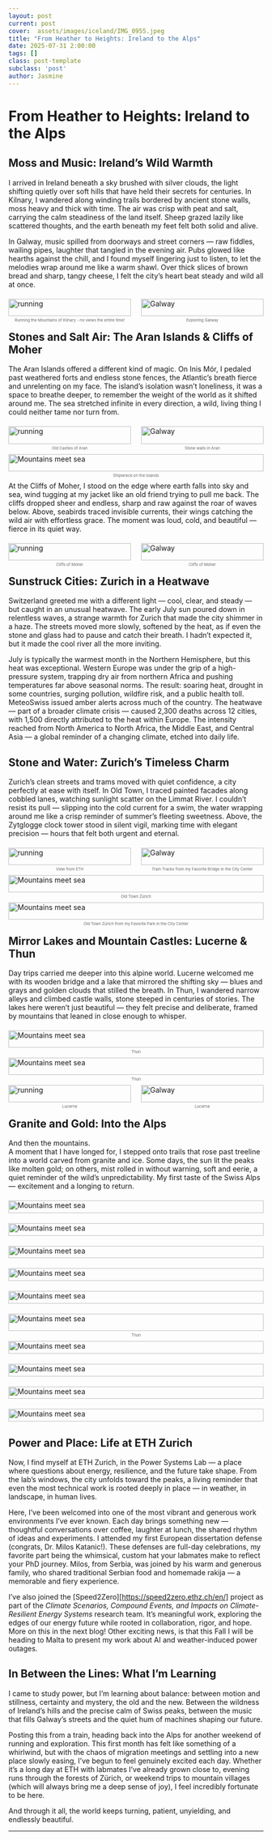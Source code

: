```yaml
---
layout: post
current: post
cover:  assets/images/iceland/IMG_0955.jpeg
title: "From Heather to Heights: Ireland to the Alps"
date: 2025-07-31 2:00:00
tags: []
class: post-template
subclass: 'post'
author: Jasmine
---
```


# From Heather to Heights: Ireland to the Alps

## Moss and Music: Ireland’s Wild Warmth  
I arrived in Ireland beneath a sky brushed with silver clouds, the light shifting quietly over soft hills that have held their secrets for centuries. In Kilnary, I wandered along winding trails bordered by ancient stone walls, moss heavy and thick with time. The air was crisp with peat and salt, carrying the calm steadiness of the land itself. Sheep grazed lazily like scattered thoughts, and the earth beneath my feet felt both solid and alive.

In Galway, music spilled from doorways and street corners — raw fiddles, wailing pipes, laughter that tangled in the evening air. Pubs glowed like hearths against the chill, and I found myself lingering just to listen, to let the melodies wrap around me like a warm shawl. Over thick slices of brown bread and sharp, tangy cheese, I felt the city’s heart beat steady and wild all at once.

<div style="display: flex; justify-content: center; gap: 20px; margin: 20px 0; max-width: 600px;">
  <!-- First image with caption -->
  <figure style="margin: 0; line-height: 1.2; width: 100%;">
    <img src="/assets/images/ireland/IMG_1119.jpeg" alt="running" style="width: 100%; margin-bottom: 2px;">
    <figcaption style="font-size: 0.55em; text-align: center; color: #666; margin-top: 2px;">
      Running the Mountains of Kilnary - no views the entire time!
    </figcaption>
  </figure>

  <!-- Second image with caption -->
  <figure style="margin: 0; line-height: 1.2; width: 100%;">
    <img src="/assets/images/ireland/IMG_1153.jpeg" alt="Galway" style="width: 100%; margin-bottom: 2px;">
    <figcaption style="font-size: 0.55em; text-align: center; color: #666; margin-top: 2px;">
      Exploring Galway
    </figcaption>
  </figure>
</div>

## Stones and Salt Air: The Aran Islands & Cliffs of Moher  
The Aran Islands offered a different kind of magic. On Inis Mór, I pedaled past weathered forts and endless stone fences, the Atlantic’s breath fierce and unrelenting on my face. The island’s isolation wasn’t loneliness, it was a space to breathe deeper, to remember the weight of the world as it shifted around me. The sea stretched infinite in every direction, a wild, living thing I could neither tame nor turn from.

<div style="display: flex; justify-content: center; gap: 20px; margin: 20px 0; max-width: 600px;">
  <!-- First image with caption -->
  <figure style="margin: 0; line-height: 1.2; width: 100%;">
    <img src="/assets/images/ireland/IMG_1238.jpeg" alt="running" style="width: 100%; margin-bottom: 2px;">
    <figcaption style="font-size: 0.55em; text-align: center; color: #666; margin-top: 2px;">
      Old Castles of Aran
    </figcaption>
  </figure>

  <!-- Second image with caption -->
  <figure style="margin: 0; line-height: 1.2; width: 100%;">
    <img src="/assets/images/ireland/IMG_1232.jpeg" alt="Galway" style="width: 100%; margin-bottom: 2px;">
    <figcaption style="font-size: 0.55em; text-align: center; color: #666; margin-top: 2px;">
    Stone walls in Aran
    </figcaption>
  </figure>
</div>

<div style="display: flex; justify-content: center; gap: 20px; margin: 20px 0; max-width: 600px;">
  <!-- Single image with caption -->
  <figure style="margin: 0; line-height: 1.2; width: 100%;">
    <img src="/assets/images/ireland/IMG_1221.jpeg" alt="Mountains meet sea" style="width: 100%; margin-bottom: 2px;">
    <figcaption style="font-size: 0.55em; text-align: center; color: #666; margin-top: 2px;">
      Shipwreck on the Islands
    </figcaption>
  </figure>
</div>

At the Cliffs of Moher, I stood on the edge where earth falls into sky and sea, wind tugging at my jacket like an old friend trying to pull me back. The cliffs dropped sheer and endless, sharp and raw against the roar of waves below. Above, seabirds traced invisible currents, their wings catching the wild air with effortless grace. The moment was loud, cold, and beautiful — fierce in its quiet way.

<div style="display: flex; justify-content: center; gap: 20px; margin: 20px 0; max-width: 600px;">
  <!-- First image with caption -->
  <figure style="margin: 0; line-height: 1.2; width: 100%;">
    <img src="/assets/images/ireland/IMG_1262.jpeg" alt="running" style="width: 100%; margin-bottom: 2px;">
    <figcaption style="font-size: 0.55em; text-align: center; color: #666; margin-top: 2px;">
      Cliffs of Moher
    </figcaption>
  </figure>

  <!-- Second image with caption -->
  <figure style="margin: 0; line-height: 1.2; width: 100%;">
    <img src="/assets/images/ireland/IMG_1266.jpeg" alt="Galway" style="width: 100%; margin-bottom: 2px;">
    <figcaption style="font-size: 0.55em; text-align: center; color: #666; margin-top: 2px;">
      Cliffs of Moher
    </figcaption>
  </figure>
</div>

## Sunstruck Cities: Zurich in a Heatwave  
Switzerland greeted me with a different light — cool, clear, and steady — but caught in an unusual heatwave. The early July sun poured down in relentless waves, a strange warmth for Zurich that made the city shimmer in a haze. The streets moved more slowly, softened by the heat, as if even the stone and glass had to pause and catch their breath. I hadn’t expected it, but it made the cool river all the more inviting.

July is typically the warmest month in the Northern Hemisphere, but this heat was exceptional. Western Europe was under the grip of a high-pressure system, trapping dry air from northern Africa and pushing temperatures far above seasonal norms. The result: soaring heat, drought in some countries, surging pollution, wildfire risk, and a public health toll. MeteoSwiss issued amber alerts across much of the country. The heatwave — part of a broader climate crisis — caused 2,300 deaths across 12 cities, with 1,500 directly attributed to the heat within Europe. The intensity reached from North America to North Africa, the Middle East, and Central Asia — a global reminder of a changing climate, etched into daily life.

## Stone and Water: Zurich’s Timeless Charm  
Zurich’s clean streets and trams moved with quiet confidence, a city perfectly at ease with itself. In Old Town, I traced painted facades along cobbled lanes, watching sunlight scatter on the Limmat River. I couldn’t resist its pull — slipping into the cold current for a swim, the water wrapping around me like a crisp reminder of summer’s fleeting sweetness. Above, the Zytglogge clock tower stood in silent vigil, marking time with elegant precision — hours that felt both urgent and eternal.


<div style="display: flex; justify-content: center; gap: 20px; margin: 20px 0; max-width: 600px;">
  <!-- First image with caption -->
  <figure style="margin: 0; line-height: 1.2; width: 100%;">
    <img src="/assets/images/ireland/IMG_1334.jpeg" alt="running" style="width: 100%; margin-bottom: 2px;">
    <figcaption style="font-size: 0.55em; text-align: center; color: #666; margin-top: 2px;">
      View from ETH
    </figcaption>
  </figure>

  <!-- Second image with caption -->
  <figure style="margin: 0; line-height: 1.2; width: 100%;">
    <img src="/assets/images/ireland/IMG_1323.jpeg" alt="Galway" style="width: 100%; margin-bottom: 2px;">
    <figcaption style="font-size: 0.55em; text-align: center; color: #666; margin-top: 2px;">
    Train Tracks from my Favorite Bridge in the City Center
    </figcaption>
  </figure>
</div>


<div style="display: flex; justify-content: center; gap: 20px; margin: 20px 0; max-width: 600px;">
  <!-- Single image with caption -->
  <figure style="margin: 0; line-height: 1.2; width: 100%;">
    <img src="/assets/images/ireland/IMG_1387.jpeg" alt="Mountains meet sea" style="width: 100%; margin-bottom: 2px;">
    <figcaption style="font-size: 0.55em; text-align: center; color: #666; margin-top: 2px;">
      Old Town Zürich
    </figcaption>
  </figure>
</div>

<div style="display: flex; justify-content: center; gap: 20px; margin: 20px 0; max-width: 600px;">
  <!-- Single image with caption -->
  <figure style="margin: 0; line-height: 1.2; width: 100%;">
    <img src="/assets/images/ireland/IMG_1317.jpeg" alt="Mountains meet sea" style="width: 100%; margin-bottom: 2px;">
    <figcaption style="font-size: 0.55em; text-align: center; color: #666; margin-top: 2px;">
      Old Town Zürich from my Favorite Park in the City Center
    </figcaption>
  </figure>
</div>


## Mirror Lakes and Mountain Castles: Lucerne & Thun  
Day trips carried me deeper into this alpine world. Lucerne welcomed me with its wooden bridge and a lake that mirrored the shifting sky — blues and grays and golden clouds that stilled the breath. In Thun, I wandered narrow alleys and climbed castle walls, stone steeped in centuries of stories. The lakes here weren’t just beautiful — they felt precise and deliberate, framed by mountains that leaned in close enough to whisper.


<div style="display: flex; justify-content: center; gap: 20px; margin: 20px 0; max-width: 600px;">
  <!-- Single image with caption -->
  <figure style="margin: 0; line-height: 1.2; width: 100%;">
    <img src="/assets/images/ireland/IMG_1625.jpeg" alt="Mountains meet sea" style="width: 100%; margin-bottom: 2px;">
    <figcaption style="font-size: 0.55em; text-align: center; color: #666; margin-top: 2px;">
    Thun
    </figcaption>
  </figure>
</div>


<div style="display: flex; justify-content: center; gap: 20px; margin: 20px 0; max-width: 600px;">
  <!-- Single image with caption -->
  <figure style="margin: 0; line-height: 1.2; width: 100%;">
    <img src="/assets/images/ireland/IMG_1626.jpeg" alt="Mountains meet sea" style="width: 100%; margin-bottom: 2px;">
    <figcaption style="font-size: 0.55em; text-align: center; color: #666; margin-top: 2px;">
    Thun
    </figcaption>
  </figure>
</div>

<div style="display: flex; justify-content: center; gap: 20px; margin: 20px 0; max-width: 600px;">
  <!-- First image with caption -->
  <figure style="margin: 0; line-height: 1.2; width: 100%;">
    <img src="/assets/images/ireland/IMG_1439.jpeg" alt="running" style="width: 100%; margin-bottom: 2px;">
    <figcaption style="font-size: 0.55em; text-align: center; color: #666; margin-top: 2px;">
      Lucerne
    </figcaption>
  </figure>

  <!-- Second image with caption -->
  <figure style="margin: 0; line-height: 1.2; width: 100%;">
    <img src="/assets/images/ireland/IMG_1417.jpeg" alt="Galway" style="width: 100%; margin-bottom: 2px;">
    <figcaption style="font-size: 0.55em; text-align: center; color: #666; margin-top: 2px;">
    Lucerne
    </figcaption>
  </figure>
</div>


## Granite and Gold: Into the Alps  
And then the mountains.  
A moment that I have longed for, I stepped onto trails that rose past treeline into a world carved from granite and ice. Some days, the sun lit the peaks like molten gold; on others, mist rolled in without warning, soft and eerie, a quiet reminder of the wild’s unpredictability. My first taste of the Swiss Alps — excitement and a longing to return.

<div style="display: flex; justify-content: center; gap: 20px; margin: 20px 0; max-width: 600px;">
  <!-- Single image with caption -->
  <figure style="margin: 0; line-height: 1.2; width: 100%;">
    <img src="/assets/images/ireland/IMG_1501.jpeg" alt="Mountains meet sea" style="width: 100%; margin-bottom: 2px;">
    <figcaption style="font-size: 0.55em; text-align: center; color: #666; margin-top: 2px;">
    </figcaption>
  </figure>
</div>


<div style="display: flex; justify-content: center; gap: 20px; margin: 20px 0; max-width: 600px;">
  <!-- Single image with caption -->
  <figure style="margin: 0; line-height: 1.2; width: 100%;">
    <img src="/assets/images/ireland/IMG_1499.jpeg" alt="Mountains meet sea" style="width: 100%; margin-bottom: 2px;">
    <figcaption style="font-size: 0.55em; text-align: center; color: #666; margin-top: 2px;">
    </figcaption>
  </figure>
</div>

<div style="display: flex; justify-content: center; gap: 20px; margin: 20px 0; max-width: 600px;">
  <!-- Single image with caption -->
  <figure style="margin: 0; line-height: 1.2; width: 100%;">
    <img src="/assets/images/ireland/IMG_1590.jpeg" alt="Mountains meet sea" style="width: 100%; margin-bottom: 2px;">
    <figcaption style="font-size: 0.55em; text-align: center; color: #666; margin-top: 2px;">
    </figcaption>
  </figure>
</div>

<div style="display: flex; justify-content: center; gap: 20px; margin: 20px 0; max-width: 600px;">
  <!-- Single image with caption -->
  <figure style="margin: 0; line-height: 1.2; width: 100%;">
    <img src="/assets/images/ireland/IMG_1523.jpeg" alt="Mountains meet sea" style="width: 100%; margin-bottom: 2px;">
    <figcaption style="font-size: 0.55em; text-align: center; color: #666; margin-top: 2px;">
    </figcaption>
  </figure>
</div>


<div style="display: flex; justify-content: center; gap: 20px; margin: 20px 0; max-width: 600px;">
  <!-- Single image with caption -->
  <figure style="margin: 0; line-height: 1.2; width: 100%;">
    <img src="/assets/images/ireland/IMG_1514.jpeg" alt="Mountains meet sea" style="width: 100%; margin-bottom: 2px;">
    <figcaption style="font-size: 0.55em; text-align: center; color: #666; margin-top: 2px;">
    </figcaption>
  </figure>
</div>

<div style="display: flex; justify-content: center; gap: 20px; margin: 20px 0; max-width: 600px;">
  <!-- Single image with caption -->
  <figure style="margin: 0; line-height: 1.2; width: 100%;">
    <img src="/assets/images/ireland/IMG_1509.jpeg" alt="Mountains meet sea" style="width: 100%; margin-bottom: 2px;">
    <figcaption style="font-size: 0.55em; text-align: center; color: #666; margin-top: 2px;">
    Thun
    </figcaption>
  </figure>
</div>

<div style="display: flex; justify-content: center; gap: 20px; margin: 20px 0; max-width: 600px;">
  <!-- Single image with caption -->
  <figure style="margin: 0; line-height: 1.2; width: 100%;">
    <img src="/assets/images/ireland/IMG_1574.jpeg" alt="Mountains meet sea" style="width: 100%; margin-bottom: 2px;">
    <figcaption style="font-size: 0.55em; text-align: center; color: #666; margin-top: 2px;">
    </figcaption>
  </figure>
</div>


<div style="display: flex; justify-content: center; gap: 20px; margin: 20px 0; max-width: 600px;">
  <!-- Single image with caption -->
  <figure style="margin: 0; line-height: 1.2; width: 100%;">
    <img src="/assets/images/ireland/IMG_1581.jpeg" alt="Mountains meet sea" style="width: 100%; margin-bottom: 2px;">
    <figcaption style="font-size: 0.55em; text-align: center; color: #666; margin-top: 2px;">
    </figcaption>
  </figure>
</div>

<div style="display: flex; justify-content: center; gap: 20px; margin: 20px 0; max-width: 600px;">
  <!-- Single image with caption -->
  <figure style="margin: 0; line-height: 1.2; width: 100%;">
    <img src="/assets/images/ireland/IMG_1530.jpeg" alt="Mountains meet sea" style="width: 100%; margin-bottom: 2px;">
    <figcaption style="font-size: 0.55em; text-align: center; color: #666; margin-top: 2px;">
    </figcaption>
  </figure>
</div>


<div style="display: flex; justify-content: center; gap: 20px; margin: 20px 0; max-width: 600px;">
  <!-- Single image with caption -->
  <figure style="margin: 0; line-height: 1.2; width: 100%;">
    <img src="/assets/images/ireland/IMG_1601.jpeg" alt="Mountains meet sea" style="width: 100%; margin-bottom: 2px;">
    <figcaption style="font-size: 0.55em; text-align: center; color: #666; margin-top: 2px;">
    </figcaption>
  </figure>
</div>

## Power and Place: Life at ETH Zurich  
Now, I find myself at ETH Zurich, in the Power Systems Lab — a place where questions about energy, resilience, and the future take shape. From the lab’s windows, the city unfolds toward the peaks, a living reminder that even the most technical work is rooted deeply in place — in weather, in landscape, in human lives.

Here, I’ve been welcomed into one of the most vibrant and generous work environments I’ve ever known. Each day brings something new — thoughtful conversations over coffee, laughter at lunch, the shared rhythm of ideas and experiments. I attended my first European dissertation defense (congrats, Dr. Milos Katanic!). These defenses are full-day celebrations, my favorite part being the whimsical, custom hat your labmates make to reflect your PhD journey. Milos, from Serbia, was joined by his warm and generous family, who shared traditional Serbian food and homemade rakija — a memorable and fiery experience.

I’ve also joined the [Speed2Zero][https://speed2zero.ethz.ch/en/] project as part of the *Climate Scenarios, Compound Events, and Impacts on Climate-Resilient Energy Systems* research team. It’s meaningful work, exploring the edges of our energy future while rooted in collaboration, rigor, and hope. More on this in the next blog! Other exciting news, is that this Fall I will be heading to Malta to present my work about AI and weather-induced power outages. 

## In Between the Lines: What I’m Learning  


I came to study power, but I’m learning about balance: between motion and stillness, certainty and mystery, the old and the new. Between the wildness of Ireland’s hills and the precise calm of Swiss peaks, between the music that fills Galway’s streets and the quiet hum of machines shaping our future.

Posting this from a train, heading back into the Alps for another weekend of running and exploration. This first month has felt like something of a whirlwind, but with the chaos of migration meetings and settling into a new place slowly easing, I’ve begun to feel genuinely excited each day. Whether it’s a long day at ETH with labmates I’ve already grown close to, evening runs through the forests of Zürich, or weekend trips to mountain villages (which will always bring me a deep sense of joy), I feel incredibly fortunate to be here.

And through it all, the world keeps turning, patient, unyielding, and endlessly beautiful.

---


